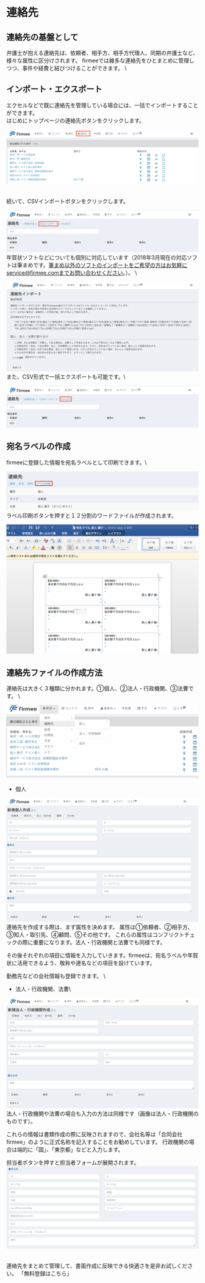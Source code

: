 # 連絡先

## 連絡先の基盤として

弁護士が抱える連絡先は、依頼者、相手方、相手方代理人、同期の弁護士など、様々な属性に区分けされます。 firmeeでは雑多な連絡先をひとまとめに管理しつつ、事件や経費と結びつけることができます。 \


## インポート・エクスポート

エクセルなどで既に連絡先を管理している場合には、一括でインポートすることができます。\
&#x20;はじめにトップページの連絡先ボタンをクリックします。

![](../.gitbook/assets/連絡先トップ.png)

\
&#x20;続いて、CSVインポートボタンをクリックします。

![](../.gitbook/assets/CSVインポート.png) \
&#x20;年賀状ソフトなどについても個別に対応しています（2018年3月現在の対応ソフトは筆まめです。筆まめ以外のソフトのインポートをご希望の方はお気軽にservice@firmee.comまでお問い合わせください。）。 \


![](<../.gitbook/assets/スクリーンショット 2018-03-02 午後3.25.08.png>) \
&#x20;また、CSV形式で一括エクスポートも可能です。\


![](../.gitbook/assets/csv出力.png)

## 宛名ラベルの作成

firmeeに登録した情報を宛名ラベルとして印刷できます。\


![](../.gitbook/assets/ラベルの印刷.png) \
&#x20;ラベル印刷ボタンを押すと１２分割のワードファイルが作成されます。

![](../.gitbook/assets/ラベルワード.png)

## 連絡先ファイルの作成方法

連絡先は大きく３種類に分かれます。①個人、②法人・行政機関、③法曹です。 \


![](<../.gitbook/assets/スクリーンショット 2018-03-02 午前11.12.30.png>)

* 個人

![](<../.gitbook/assets/スクリーンショット 2018-03-02 午前11.14.15.png>) \
&#x20;連絡先を作成する際は、まず属性を決めます。 属性は①依頼者、②相手方、③知人・取引先、④顧問、⑤その他です。 これらの属性はコンフリクトチェックの際に重要になります。法人・行政機関と法曹でも同様です。

その後それぞれの項目に情報を入力していきます。firmeeは、宛名ラベルや年賀状に活用できるよう、敬称や連名などの項目を設けています。

勤務先などの会社情報も登録できます。 \


* 法人・行政機関、法曹\


![](<../.gitbook/assets/スクリーンショット 2018-03-02 午前11.15.43.png>) \
&#x20;法人・行政機関や法曹の場合も入力の方法は同様です（画像は法人・行政機関のものです）。

これらの情報は書類作成の際に反映されますので、会社名等は「合同会社firmee」のように正式名称を記入することをお勧めしています。 行政機関の場合は端的に「国」、「東京都」などと入力します。

担当者ボタンを押すと担当者フォームが展開されます。\
&#x20;![](<../.gitbook/assets/スクリーンショット 2018-03-02 午前11.16.28.png>)

\
&#x20;連絡先をまとめて管理して、書面作成に反映できる快適さを是非お試しください。 「無料登録はこちら」
